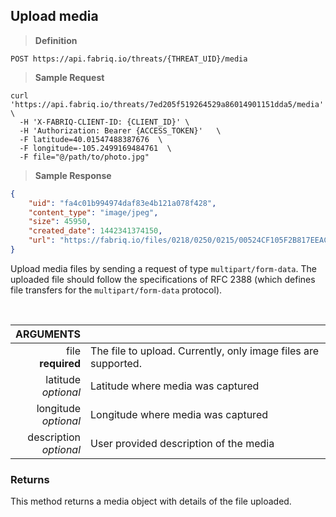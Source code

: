 ## Upload media

> **Definition**

```text
POST https://api.fabriq.io/threats/{THREAT_UID}/media
```

> **Sample Request**

```shell
curl 'https://api.fabriq.io/threats/7ed205f519264529a86014901151dda5/media'  \
  -H 'X-FABRIQ-CLIENT-ID: {CLIENT_ID}' \
  -H 'Authorization: Bearer {ACCESS_TOKEN}'   \
  -F latitude=40.01547488387676  \
  -F longitude=-105.2499169484761  \
  -F file="@/path/to/photo.jpg"
```

> **Sample Response**

```json
{
    "uid": "fa4c01b994974daf83e4b121a078f428",
    "content_type": "image/jpeg",
    "size": 45950,
    "created_date": 1442341374150,
    "url": "https://fabriq.io/files/0218/0250/0215/00524CF105F2B817EEACE7ACE7AFFC17BA26"
}
```

Upload media files by sending a request of type `multipart/form-data`. The uploaded file should follow
the specifications of RFC 2388 (which defines file transfers for the `multipart/form-data` protocol).

<br>

ARGUMENTS ||
---------:        | -----------
file <br>**required**  | The file to upload.  Currently, only image files are supported.
latitude <br>*optional*  | Latitude where media was captured
longitude <br>*optional*  | Longitude where media was captured
description <br>*optional*  | User provided description of the media


### Returns
This method returns a media object with details of the file uploaded.
